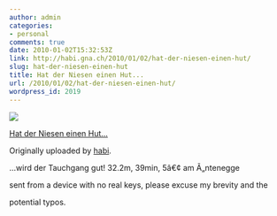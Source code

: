 ```yaml
---
author: admin
categories:
- personal
comments: true
date: 2010-01-02T15:32:53Z
link: http://habi.gna.ch/2010/01/02/hat-der-niesen-einen-hut/
slug: hat-der-niesen-einen-hut
title: Hat der Niesen einen Hut...
url: /2010/01/02/hat-der-niesen-einen-hut/
wordpress_id: 2019
---
```


[![](http://farm3.static.flickr.com/2613/4236689453_6c179dd909_m.jpg)](http://www.flickr.com/photos/habi/4236689453/)
   

 
  [Hat der Niesen einen Hut...](http://www.flickr.com/photos/habi/4236689453/)
    

  Originally uploaded by [habi](http://www.flickr.com/people/habi/).
 



...wird der Tauchgang gut! 32.2m, 39min, 5â€¢ am Ã„ntenegge  

  

sent from a device with no real keys, please excuse my brevity and the  

potential typos.
  

